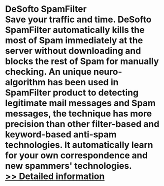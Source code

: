 # DeSofto SpamFilter<br />Save your traffic and time. DeSofto SpamFilter automatically kills the most of Spam immediately at the server without downloading and blocks the rest of Spam for manually checking. An unique neuro-algorithm has been used in SpamFilter product to detecting legitimate mail messages and Spam messages, the technique has more precision than other filter-based and keyword-based anti-spam technologies. It automatically learn for your own correspondence and new spammers' technologies.<br />[>> Detailed information](https://secure.shareit.com/shareit/product.html?productid=300224655&affiliateid=200057808)